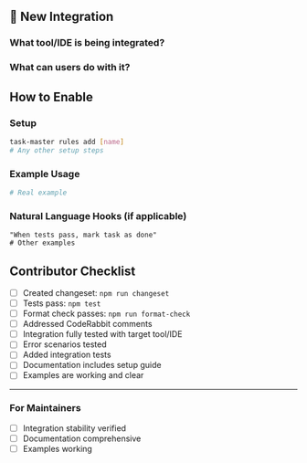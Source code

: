 ## 🔌 New Integration

### What tool/IDE is being integrated?
<!-- Name and brief description -->

### What can users do with it?
<!-- Key benefits -->

## How to Enable

### Setup
```bash
task-master rules add [name]
# Any other setup steps
```

### Example Usage
<!-- Show it in action -->
```bash
# Real example
```

### Natural Language Hooks (if applicable)
```
"When tests pass, mark task as done"
# Other examples
```

## Contributor Checklist
- [ ] Created changeset: `npm run changeset`
- [ ] Tests pass: `npm test`
- [ ] Format check passes: `npm run format-check`
- [ ] Addressed CodeRabbit comments
- [ ] Integration fully tested with target tool/IDE
- [ ] Error scenarios tested
- [ ] Added integration tests
- [ ] Documentation includes setup guide
- [ ] Examples are working and clear

---

### For Maintainers

- [ ] Integration stability verified
- [ ] Documentation comprehensive
- [ ] Examples working